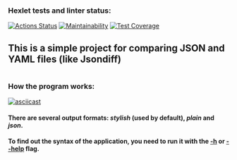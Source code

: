 ### Hexlet tests and linter status:
[![Actions Status](https://github.com/exicc/java-project-71/workflows/hexlet-check/badge.svg)](https://github.com/exicc/java-project-71/actions)
[![Maintainability](https://api.codeclimate.com/v1/badges/d8225adf066eda7c321a/maintainability)](https://codeclimate.com/github/exicc/java-project-71/maintainability)
[![Test Coverage](https://api.codeclimate.com/v1/badges/d8225adf066eda7c321a/test_coverage)](https://codeclimate.com/github/exicc/java-project-71/test_coverage)

## This is a simple project for comparing JSON and YAML files (like Jsondiff)
#
### How the program works:
[![asciicast](https://asciinema.org/a/NPKtabY8O7Y64iPShmLmLaIyp.svg)](https://asciinema.org/a/NPKtabY8O7Y64iPShmLmLaIyp)

#### There are several output formats: _stylish_ (used by default), _plain_ and _json_. 
#### To find out the syntax of the application, you need to run it with the <u>__-h__</u> or <u>__--help__</u> flag.